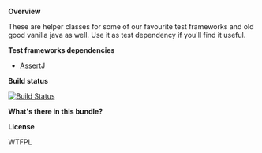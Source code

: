 **Overview**

These are helper classes for some of our favourite test frameworks and
old good vanilla java as well. Use it as test dependency if you'll find 
it useful.

**Test frameworks dependencies**

* [AssertJ](https://github.com/joel-costigliola/assertj-core)

**Build status**

[![Build Status](https://travis-ci.org/nginate/commons-testing.svg?branch=master)](https://travis-ci.org/nginate/commons-testing)

**What's there in this bundle?**

**License**

<a href="http://www.wtfpl.net/"><img
       src="http://www.wtfpl.net/wp-content/uploads/2012/12/wtfpl-badge-4.png"
       width="80" height="15" alt="WTFPL" /></a>